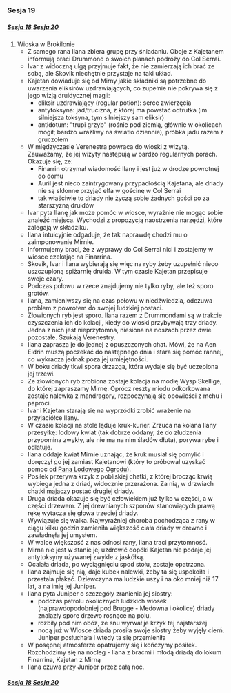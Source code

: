 ### Sesja 19
##### [Sesja 18](#sesja-018) [Sesja 20](#sesja-020)
1. Wioska w Brokilonie
    - Z samego rana Ilana zbiera grupę przy śniadaniu. Oboje z Kajetanem informują braci Drummond o swoich planach podróży do Col Serrai. 
    - Ivar z widoczną ulgą przyjmuje fakt, że nie zamierzają ich brać ze sobą, ale Skovik niechętnie przystaje na taki układ.
    - Kajetan dowiaduje się od Mirny jakie składniki są potrzebne do uwarzenia eliksirów uzdrawiających, co zupełnie nie pokrywa się z jego wizją druidycznej magii:
        - eliksir uzdrawiający (regular potion): serce zwierzęcia
        - antytoksyna: jad/trucizna, z której ma powstać odtrutka (im silniejsza toksyna, tym silniejszy sam eliksir)
        - antidotum: "trupi grzyb" (rośnie pod ziemią, głównie w okolicach mogił; bardzo wrażliwy na światło dziennie), próbka jadu razem z gruczołem
    - W międzyczasie Verenestra powraca do wioski z wizytą. Zauważamy, że jej wizyty następują w bardzo regularnych porach. Okazuje się, że:
        - Finarrin otrzymał wiadomość Ilany i jest już w drodze powrotnej do domu 
        - Auril jest nieco zaintrygowany przypadłością Kajetana, ale driady nie są skłonne przyjąć elfa w gościnę w Col Serrai
        - tak właściwie to driady nie życzą sobie żadnych gości po za starszyzną druidów
    - Ivar pyta Ilanę jak może pomóc w wiosce, wyraźnie nie mogąc sobie znaleźć miejsca. Wychodzi z propozycją naostrzenia narzędzi, które zalegają w składziku. 
    - Ilana intuicyjnie odgaduje, że tak naprawdę chodzi mu o zaimponowanie Mirnie.
    - Informujemy braci, że z wyprawy do Col Serrai nici i zostajemy w wiosce czekając na Finarrina. 
    - Skovik, Ivar i Ilana wybierają się więc na ryby żeby uzupełnić nieco uszczuploną spiżarnię druida. W tym czasie Kajetan przepisuje swoje czary.
    - Podczas połowu w rzece znajdujemy nie tylko ryby, ale też sporo grotów.
    - Ilana, zamieniwszy się na czas połowu w niedźwiedzia, odczuwa problem z powrotem do swojej ludzkiej postaci.
    - Złowionych ryb jest sporo. Ilana razem z Drummondami są w trakcie czyszczenia ich do kolacji, kiedy do wioski przybywają trzy driady. Jedna z nich jest nieprzytomna, niesiona na noszach przez dwie pozostałe. Szukają Verenestry. 
    - Ilana zaprasza je do jednej z opuszczonych chat. Mówi, że na Aen Eldrin muszą poczekać do następnego dnia i stara się pomóc rannej, co wykracza jednak poza jej umiejętności. 
    - W boku driady tkwi spora drzazga, która wydaje się być uczepiona jej trzewi.
    - Ze złowionych ryb zrobiona zostaje kolacja na modłę Wysp Skellige, do której zapraszamy Mirnę. Oprócz reszty miodu odkorkowana zostaje nalewka z mandragory, rozpoczynają się opowieści z mchu i paproci. 
    - Ivar i Kajetan starają się na wyprzódki zrobić wrażenie na przyjaciółce Ilany.
    - W czasie kolacji na stole ląduje kruk-kurier. Zrzuca na kolana Ilany przesyłkę: lodowy kwiat (tak dobrze oddany, że do złudzenia przypomina zwykły, ale nie ma na nim śladów dłuta), porywa rybę i odlatuje. 
    - Ilana oddaje kwiat Mirnie uznając, że kruk musiał się pomylić i doręczył go jej zamiast Kajetanowi (który to próbował uzyskać pomoc od [Pana Lodowego Ogrodu](Auril)).
    - Posiłek przerywa krzyk z pobliskiej chatki, z której brocząc krwią wybiega jedna z driad, widocznie przerażona. Za nią, w drzwiach chatki majaczy postać drugiej driady.
    - Druga driada okazuje się być człowiekiem już tylko w części, a w części drzewem. Z jej drewnianych szponów stanowiących prawą rękę wytacza się głowa trzeciej driady.
    - Wywiązuje się walka. Najwyraźniej choroba pochodząca z rany w ciągu kilku godzin zamieniła większość ciała driady w drewno i zawładnęła jej umysłem.
    - W walce większość z nas odnosi rany, Ilana traci przytomność. 
    - Mirna nie jest w stanie jej uzdrowić dopóki Kajetan nie podaje jej antytoksyny używanej zwykle z jaskółką.
    - Ocalała driada, po wyciągnięciu spod stołu, zostaje opatrzona. 
    - Ilana zajmuje się nią, daje kubek nalewki, żeby ta się uspokoiła i przestała płakać. Dziewczyna ma ludzkie uszy i na oko mniej niż 17 lat, a na imię jej Juniper.
    - Ilana pyta Juniper o szczegóły zranienia jej siostry: 
        - podczas patrolu okolicznych ludzkich wiosek (najprawdopodobniej pod Brugge - Medowna i okolice) driady znalazły spore drzewo rosnące na polu. 
        - rozbiły pod nim obóz, ze snu wyrwał je krzyk tej najstarszej
        - nocą już w Wiosce driada prosiła swoje siostry żeby wyjęły cierń. Juniper posłuchała i wtedy ta się przemieniła
    - W posępnej atmosferze opatrujemy się i kończymy posiłek. Rozchodzimy się na nocleg - Ilana z braćmi i młodą driadą do lokum Finarrina, Kajetan z Mirną
    - Ilana czuwa przy Juniper przez całą noc. 
    
##### [Sesja 18](#sesja-018) [Sesja 20](#sesja-020)
